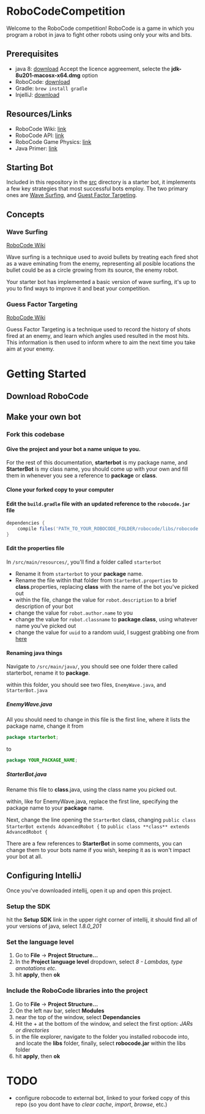# RoboCodeCompetition
Welcome to the RoboCode competition! RoboCode is a game in which you program a robot in java to fight other
robots using only your wits and bits.

## Prerequisites
* java 8: [download](https://www.oracle.com/technetwork/java/javase/downloads/jdk8-downloads-2133151.html)
  Accept the licence aggreement, selecte the **jdk-8u201-macosx-x64.dmg** option
* RoboCode: [download](https://sourceforge.net/projects/robocode/files/latest/download)
* Gradle: `brew install gradle`
* InjelliJ: [download](https://www.jetbrains.com/idea/download/download-thanks.html?platform=mac&code=IIC)

## Resources/Links
* RoboCode Wiki: [link](http://robowiki.net/)
* RoboCode API: [link](https://robocode.sourceforge.io/docs/robocode/robocode/Robot.html)
* RoboCode Game Physics: [link](http://robowiki.net/wiki/Robocode/Game_Physics)
* Java Primer: [link](https://learnxinyminutes.com/docs/java/)


## Starting Bot
Included in this repository in the [src](/src) directory is a starter bot, it implements a few key strategies that most successful bots
employ. The two primary ones are [Wave Surfing](#wave-surfing), and [Guest Factor Targeting](#guess-factor-targeting).


## Concepts
### Wave Surfing
[RoboCode Wiki](http://robowiki.net/wiki/Wave_surfing)

Wave surfing is a technique used to avoid bullets by treating each fired shot as a wave eminating from
the enemy, representing all posible locations the bullet could be as a circle growing from its source,
the enemy robot.

Your starter bot has implemented a basic version of wave surfing, it's up to you to find ways to improve
it and beat your competition.

### Guess Factor Targeting
[RoboCode Wiki](http://robowiki.net/wiki/Guess_Factor)

Guess Factor Targeting is a technique used to record the history of shots fired at an enemy, and learn
which angles used resulted in the most hits. This information is then used to inform where to
aim the next time you take aim at your enemy.

# Getting Started

## Download RoboCode

## Make your own bot
### Fork this codebase
#### Give the project and your bot a name unique to you.
For the rest of this documentation, **starterbot** is my package name, and **StarterBot** is my class name, you should come up with your own
and fill them in whenever you see a reference to **package** or **class**.
#### Clone your forked copy to your computer
#### Edit the `build.gradle` file with an updated reference to the `robocode.jar` file

``` gradle
dependencies {
    compile files('PATH_TO_YOUR_ROBOCODE_FOLDER/robocode/libs/robocode.jar')
}
```

#### Edit the properties file
In `/src/main/resources/`, you'll find a folder called `starterbot`
* Rename it from `starterbot` to your **package** name.
* Rename the file within that folder from `StarterBot.properties` to **class**.properties, replacing **class** with the name of the bot you've picked out
* within the file, change the value for `robot.description` to a brief description of your bot
* change the value for `robot.author.name` to you
* change the value for `robot.classname` to **package**.**class**, using whatever name you've picked out
* change the value for `uuid` to a random uuid, I suggest grabbing one from [here](https://www.uuidgenerator.net/)

#### Renaming java things
Navigate to `/src/main/java/`, you should see one folder there called starterbot, rename it to **package**.

within this folder, you should see two files, `EnemyWave.java`, and `StarterBot.java`

##### EnemyWave.java
All you should need to change in this file is the first line, where it lists the package name, change it from

``` java
package starterbot;
```

to

``` java
package YOUR_PACKAGE_NAME;
```

##### StarterBot.java
Rename this file to **class**.java, using the class name you picked out.

within, like for EnemyWave.java, replace the first line, specifying the package name to your **package** name.

Next, change the line opening the `StarterBot` class, changing `public class StarterBot extends AdvancedRobot {` to
`public class **class** extends AdvancedRobot {`

There are a few references to **StarterBot** in some comments, you can change them to your bots name if you wish, keeping
it as is won't impact your bot at all.

## Configuring IntelliJ
Once you've downloaded intellij, open it up and open this project.

### Setup the SDK
hit the **Setup SDK** link in the upper right corner of intellij, it should find all of your versions of java,
select *1.8.0_201*

### Set the language level
1. Go to **File** -> **Project Structure...**
2. In the **Project language level** dropdown, select *8 - Lambdas, type annotations etc.*
3. hit **apply**, then **ok**

### Include the RoboCode libraries into the project
1. Go to **File** -> **Project Structure...**
2. On the left nav bar, select **Modules**
3. near the top of the window, select **Dependancies**
4. Hit the + at the bottom of the window, and select the first option: *JARs or directories*
5. in the file explorer, navigate to the folder you installed robocode into, and locate the **libs** folder, finally, select **robocode.jar**
within the libs folder
6. hit **apply**, then **ok**



# TODO
* configure robocode to external bot, linked to your forked copy of this repo (so you dont have to *clear cache*, *import*, *browse*, etc.)
